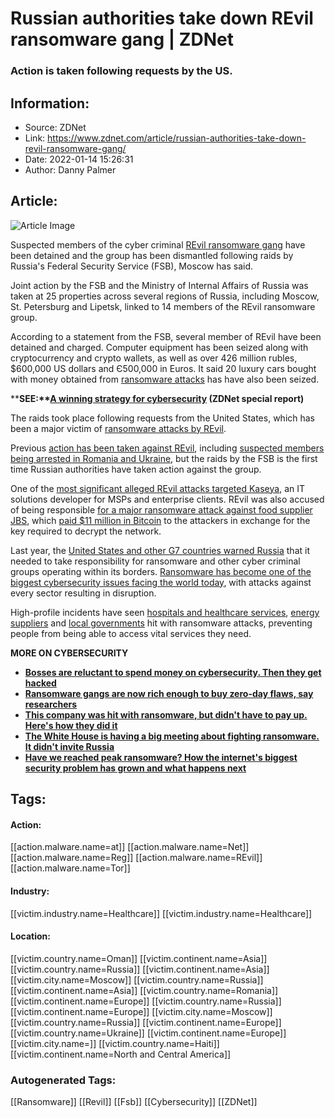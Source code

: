 # Russian authorities take down REvil ransomware gang | ZDNet
### Action is taken following requests by the US.

## Information:
+ Source: ZDNet
+ Link: https://www.zdnet.com/article/russian-authorities-take-down-revil-ransomware-gang/
+ Date: 2022-01-14 15:26:31
+ Author: Danny Palmer


## Article:
![Article Image](https://www.zdnet.com/a/img/resize/d823e758c8a5286a4d37e05e81438f8d9a732548/2018/07/25/61403dac-8632-454f-a4a5-d61fe1ab373d/istock-silly-hacker-hands.jpg?width=770&height=578&fit=crop&auto=webp)

Suspected members of the cyber criminal [REvil ransomware gang](https://www.zdnet.com/article/doj-charges-and-sanctions-revil-leaders-behind-kaseya-attack-seizes-6-million-in-ransoms/) have been detained and the group has been dismantled following raids by Russia's Federal Security Service (FSB), Moscow has said. 

Joint action by the FSB and the Ministry of Internal Affairs of Russia was taken at 25 properties across several regions of Russia, including Moscow, St. Petersburg and Lipetsk, linked to 14 members of the REvil ransomware group.

According to a statement from the FSB, several member of REvil have been detained and charged. Computer equipment has been seized along with cryptocurrency and crypto wallets, as well as over 426 million rubles, $600,000 US dollars and Є500,000 in Euros. It said 20 luxury cars bought with money obtained from [ransomware attacks](https://www.zdnet.com/article/ransomware-an-executive-guide-to-one-of-the-biggest-menaces-on-the-web/) has have also been seized.

****SEE:**[**A winning strategy for cybersecurity**](http://www.zdnet.com/topic/a-winning-strategy-for-cybersecurity/) **(ZDNet special report)****

The raids took place following requests from the United States, which has been a major victim of [ransomware attacks by REvil](https://www.zdnet.com/article/revil-ransomware-group-resurfaces-after-brief-hiatus/). 

Previous [action has been taken against REvil](https://www.zdnet.com/article/multiple-governments-involved-in-coordinated-takedown-of-revil-ransomware-group-reuters/), including [suspected members being arrested in Romania and Ukraine](https://www.zdnet.com/article/ransomware-suspected-revil-ransomware-affiliates-arrested/), but the raids by the FSB is the first time Russian authorities have taken action against the group.

One of the [most significant alleged R](https://www.zdnet.com/article/updated-kaseya-ransomware-attack-faq-what-we-know-now/)[Evil attacks targeted Kaseya](https://www.zdnet.com/article/updated-kaseya-ransomware-attack-faq-what-we-know-now/), an IT solutions developer for MSPs and enterprise clients. REvil was also accused of being responsible [for a major ransomware attack against food supplier JBS](https://www.zdnet.com/article/fbi-attributes-jbs-ransomware-attack-to-revil/), which [paid $11 million in Bitcoin](https://www.zdnet.com/article/ransomware-russia-told-to-tackle-cyber-criminals-operating-from-within-its-borders/) to the attackers in exchange for the key required to decrypt the network.






Last year, the [United States and other G7 countries warned Russia](https://www.zdnet.com/article/ransomware-russia-told-to-tackle-cyber-criminals-operating-from-within-its-borders/) that it needed to take responsibility for ransomware and other cyber criminal groups operating within its borders. [Ransomware has become one of the biggest cybersecurity issues facing the world today](https://www.zdnet.com/article/ransomware-in-2022-were-all-screwed/), with attacks against every sector resulting in disruption.

High-profile incidents have seen [hospitals and healthcare services](https://www.zdnet.com/article/irish-healthcare-ransomware-attack-three-quarters-of-servers-decrypted-but-disruption-to-services-will-continue-for-months/), [energy suppliers](https://www.zdnet.com/article/colonial-pipeline-paid-close-to-5-million-in-ransomware-blackmail-payment/) and [local governments](https://www.zdnet.com/article/albuquerque-public-schools-shut-down-by-ransomware-incident/) hit with ransomware attacks, preventing people from being able to access vital services they need. 

**MORE ON CYBERSECURITY**

* [**Bosses are reluctant to spend money on cybersecurity. Then they get hacked**](https://www.zdnet.com/article/too-many-bosses-are-reluctant-to-spend-money-on-cybersecurity-then-they-get-hacked/)
* [**Ransomware gangs are now rich enough to buy zero-day flaws, say researchers**](https://www.zdnet.com/article/ransomware-gangs-are-now-rich-enough-to-buy-zero-day-flaws-say-researchers/)
* [**This company was hit with ransomware, but didn't have to pay up. Here's how they did it**](https://www.zdnet.com/article/this-company-was-hit-with-ransomware-but-didnt-have-to-pay-up-heres-how-they-did-it/)
* [**The White House is having a big meeting about fighting ransomware. It didn't invite Russia**](https://www.zdnet.com/article/the-white-house-is-having-a-big-meeting-about-fighting-ransomware-it-didnt-invite-russia/)
* **[**Have we reached peak ransomware? How the internet's biggest security problem has grown and what happens next**](https://www.zdnet.com/article/have-we-reached-peak-ransomware-how-the-internets-biggest-security-problem-has-grown-and-what-happens-next/)**





## Tags:

#### Action:
[[action.malware.name=at]] [[action.malware.name=Net]] [[action.malware.name=Reg]] [[action.malware.name=REvil]] [[action.malware.name=Tor]]

#### Industry:
[[victim.industry.name=Healthcare]] [[victim.industry.name=Healthcare]]

#### Location:
[[victim.country.name=Oman]] [[victim.continent.name=Asia]] [[victim.country.name=Russia]] [[victim.continent.name=Asia]] [[victim.city.name=Moscow]] [[victim.country.name=Russia]] [[victim.continent.name=Asia]] [[victim.country.name=Romania]] [[victim.continent.name=Europe]] [[victim.country.name=Russia]] [[victim.continent.name=Europe]] [[victim.city.name=Moscow]] [[victim.country.name=Russia]] [[victim.continent.name=Europe]] [[victim.country.name=Ukraine]] [[victim.continent.name=Europe]] [[victim.city.name=]] [[victim.country.name=Haiti]] [[victim.continent.name=North and Central America]]

### Autogenerated Tags:
[[Ransomware]] [[Revil]] [[Fsb]] [[Cybersecurity]] [[ZDNet]]

